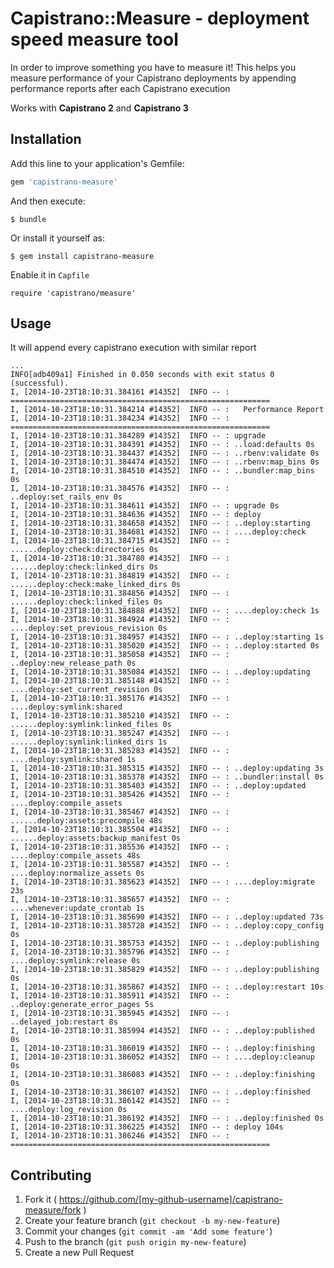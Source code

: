 # Capistrano::Measure - deployment speed measure tool

In order to improve something you have to measure it! This helps you measure performance of your Capistrano deployments by appending performance reports after each Capistrano execution

Works with **Capistrano 2** and **Capistrano 3**

## Installation

Add this line to your application's Gemfile:

```ruby
gem 'capistrano-measure'
```

And then execute:

    $ bundle

Or install it yourself as:

    $ gem install capistrano-measure

Enable it in `Capfile`

    require 'capistrano/measure'

## Usage
It will append every capistrano execution with similar report

    ...
    INFO[adb409a1] Finished in 0.050 seconds with exit status 0 (successful).
    I, [2014-10-23T18:10:31.384161 #14352]  INFO -- : ==========================================================
    I, [2014-10-23T18:10:31.384214 #14352]  INFO -- :   Performance Report
    I, [2014-10-23T18:10:31.384234 #14352]  INFO -- : ==========================================================
    I, [2014-10-23T18:10:31.384289 #14352]  INFO -- : upgrade
    I, [2014-10-23T18:10:31.384391 #14352]  INFO -- : ..load:defaults 0s
    I, [2014-10-23T18:10:31.384437 #14352]  INFO -- : ..rbenv:validate 0s
    I, [2014-10-23T18:10:31.384474 #14352]  INFO -- : ..rbenv:map_bins 0s
    I, [2014-10-23T18:10:31.384510 #14352]  INFO -- : ..bundler:map_bins 0s
    I, [2014-10-23T18:10:31.384576 #14352]  INFO -- : ..deploy:set_rails_env 0s
    I, [2014-10-23T18:10:31.384611 #14352]  INFO -- : upgrade 0s
    I, [2014-10-23T18:10:31.384636 #14352]  INFO -- : deploy
    I, [2014-10-23T18:10:31.384658 #14352]  INFO -- : ..deploy:starting
    I, [2014-10-23T18:10:31.384681 #14352]  INFO -- : ....deploy:check
    I, [2014-10-23T18:10:31.384715 #14352]  INFO -- : ......deploy:check:directories 0s
    I, [2014-10-23T18:10:31.384780 #14352]  INFO -- : ......deploy:check:linked_dirs 0s
    I, [2014-10-23T18:10:31.384819 #14352]  INFO -- : ......deploy:check:make_linked_dirs 0s
    I, [2014-10-23T18:10:31.384856 #14352]  INFO -- : ......deploy:check:linked_files 0s
    I, [2014-10-23T18:10:31.384888 #14352]  INFO -- : ....deploy:check 1s
    I, [2014-10-23T18:10:31.384924 #14352]  INFO -- : ....deploy:set_previous_revision 0s
    I, [2014-10-23T18:10:31.384957 #14352]  INFO -- : ..deploy:starting 1s
    I, [2014-10-23T18:10:31.385020 #14352]  INFO -- : ..deploy:started 0s
    I, [2014-10-23T18:10:31.385058 #14352]  INFO -- : ..deploy:new_release_path 0s
    I, [2014-10-23T18:10:31.385084 #14352]  INFO -- : ..deploy:updating
    I, [2014-10-23T18:10:31.385148 #14352]  INFO -- : ....deploy:set_current_revision 0s
    I, [2014-10-23T18:10:31.385176 #14352]  INFO -- : ....deploy:symlink:shared
    I, [2014-10-23T18:10:31.385210 #14352]  INFO -- : ......deploy:symlink:linked_files 0s
    I, [2014-10-23T18:10:31.385247 #14352]  INFO -- : ......deploy:symlink:linked_dirs 1s
    I, [2014-10-23T18:10:31.385283 #14352]  INFO -- : ....deploy:symlink:shared 1s
    I, [2014-10-23T18:10:31.385315 #14352]  INFO -- : ..deploy:updating 3s
    I, [2014-10-23T18:10:31.385378 #14352]  INFO -- : ..bundler:install 0s
    I, [2014-10-23T18:10:31.385403 #14352]  INFO -- : ..deploy:updated
    I, [2014-10-23T18:10:31.385426 #14352]  INFO -- : ....deploy:compile_assets
    I, [2014-10-23T18:10:31.385467 #14352]  INFO -- : ......deploy:assets:precompile 48s
    I, [2014-10-23T18:10:31.385504 #14352]  INFO -- : ......deploy:assets:backup_manifest 0s
    I, [2014-10-23T18:10:31.385536 #14352]  INFO -- : ....deploy:compile_assets 48s
    I, [2014-10-23T18:10:31.385587 #14352]  INFO -- : ....deploy:normalize_assets 0s
    I, [2014-10-23T18:10:31.385623 #14352]  INFO -- : ....deploy:migrate 23s
    I, [2014-10-23T18:10:31.385657 #14352]  INFO -- : ....whenever:update_crontab 1s
    I, [2014-10-23T18:10:31.385690 #14352]  INFO -- : ..deploy:updated 73s
    I, [2014-10-23T18:10:31.385728 #14352]  INFO -- : ..deploy:copy_config 0s
    I, [2014-10-23T18:10:31.385753 #14352]  INFO -- : ..deploy:publishing
    I, [2014-10-23T18:10:31.385796 #14352]  INFO -- : ....deploy:symlink:release 0s
    I, [2014-10-23T18:10:31.385829 #14352]  INFO -- : ..deploy:publishing 0s
    I, [2014-10-23T18:10:31.385867 #14352]  INFO -- : ..deploy:restart 10s
    I, [2014-10-23T18:10:31.385911 #14352]  INFO -- : ..deploy:generate_error_pages 5s
    I, [2014-10-23T18:10:31.385945 #14352]  INFO -- : ..delayed_job:restart 8s
    I, [2014-10-23T18:10:31.385994 #14352]  INFO -- : ..deploy:published 0s
    I, [2014-10-23T18:10:31.386019 #14352]  INFO -- : ..deploy:finishing
    I, [2014-10-23T18:10:31.386052 #14352]  INFO -- : ....deploy:cleanup 0s
    I, [2014-10-23T18:10:31.386083 #14352]  INFO -- : ..deploy:finishing 0s
    I, [2014-10-23T18:10:31.386107 #14352]  INFO -- : ..deploy:finished
    I, [2014-10-23T18:10:31.386142 #14352]  INFO -- : ....deploy:log_revision 0s
    I, [2014-10-23T18:10:31.386192 #14352]  INFO -- : ..deploy:finished 0s
    I, [2014-10-23T18:10:31.386225 #14352]  INFO -- : deploy 104s
    I, [2014-10-23T18:10:31.386246 #14352]  INFO -- : ==========================================================

## Contributing

1. Fork it ( https://github.com/[my-github-username]/capistrano-measure/fork )
2. Create your feature branch (`git checkout -b my-new-feature`)
3. Commit your changes (`git commit -am 'Add some feature'`)
4. Push to the branch (`git push origin my-new-feature`)
5. Create a new Pull Request
